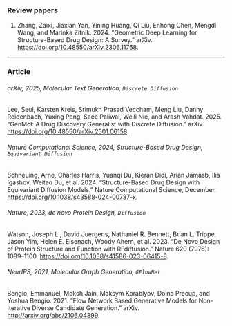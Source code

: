 
<!-- 작성 방법
> ###### Jaurnal_name, Pub_year, Task, Methods [, Contrib[, Other_keywords(maximum:3) ]]
위와 같은 형식으로 tag 를 달아주세요.

--- -->


### Review papers

1. Zhang, Zaixi, Jiaxian Yan, Yining Huang, Qi Liu, Enhong Chen, Mengdi Wang, and Marinka Zitnik. 2024. “Geometric Deep Learning for Structure-Based Drug Design: A Survey.” arXiv. https://doi.org/10.48550/arXiv.2306.11768.

---

### Article

###### arXiv, 2025, Molecular Text Generation, `Discrete Diffusion`
Lee, Seul, Karsten Kreis, Srimukh Prasad Veccham, Meng Liu, Danny Reidenbach, Yuxing Peng, Saee Paliwal, Weili Nie, and Arash Vahdat. 2025. “GenMol: A Drug Discovery Generalist with Discrete Diffusion.” arXiv. https://doi.org/10.48550/arXiv.2501.06158.

###### Nature Computational Science, 2024, Structure-Based Drug Design, `Equivariant Diffusion`
Schneuing, Arne, Charles Harris, Yuanqi Du, Kieran Didi, Arian Jamasb, Ilia Igashov, Weitao Du, et al. 2024. “Structure-Based Drug Design with Equivariant Diffusion Models.” Nature Computational Science, December. https://doi.org/10.1038/s43588-024-00737-x.


###### Nature, 2023, de novo Protein Design, `Diffusion`
Watson, Joseph L., David Juergens, Nathaniel R. Bennett, Brian L. Trippe, Jason Yim, Helen E. Eisenach, Woody Ahern, et al. 2023. “De Novo Design of Protein Structure and Function with RFdiffusion.” Nature 620 (7976): 1089–1100. https://doi.org/10.1038/s41586-023-06415-8.


###### NeurIPS, 2021, Molecular Graph Generation, `GFlowNet`
Bengio, Emmanuel, Moksh Jain, Maksym Korablyov, Doina Precup, and Yoshua Bengio. 2021. “Flow Network Based Generative Models for Non-Iterative Diverse Candidate Generation.” arXiv. http://arxiv.org/abs/2106.04399.
